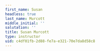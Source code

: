 ```yaml
---
first_name: Susan
headless: true
last_name: Murcott
middle_initial: ''
salutation: ''
title: Susan Murcott
type: instructor
uid: c4df01fb-2d88-fe7a-e321-70e7da8d58c8
---
```

